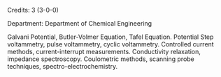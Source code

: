 Credits: 3 (3-0-0)

Department: Department of Chemical Engineering

Galvani Potential, Butler-Volmer Equation, Tafel Equation. Potential Step voltammetry, pulse voltammetry, cyclic voltammetry. Controlled current methods, current-interrupt measurements. Conductivity relaxation, impedance spectroscopy. Coulometric methods, scanning probe techniques, spectro-electrochemistry.